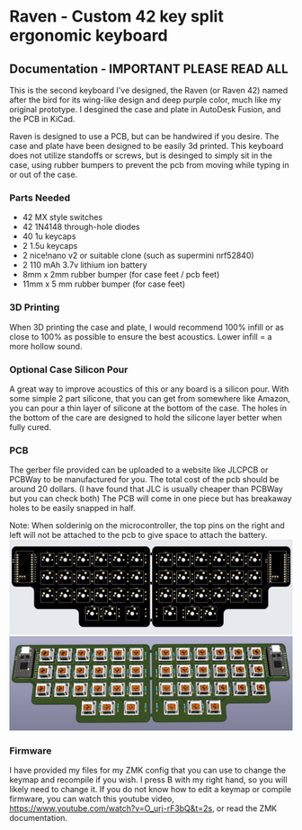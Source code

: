# Raven - Custom 42 key split ergonomic keyboard 
## **Documentation - IMPORTANT PLEASE READ ALL**
This is the second keyboard I've designed, the Raven (or Raven 42) named after the bird for its wing-like design and deep purple color, much like my original prototype. I desgined the case and plate in AutoDesk Fusion, and the PCB in KiCad.

Raven is designed to use a PCB, but can be handwired if you desire. The case and plate have been designed to be easily 3d printed. This keyboard does not utilize standoffs or screws, but is desinged to simply sit in the case, using rubber bumpers to prevent the pcb from moving while typing in or out of the case.

### Parts Needed
- 42 MX style switches
- 42 1N4148 through-hole diodes
- 40 1u keycaps
- 2 1.5u keycaps
- 2 nice!nano v2 or suitable clone (such as supermini nrf52840)
- 2 110 mAh 3.7v lithium ion battery
- 8mm x 2mm rubber bumper (for case feet / pcb feet)
- 11mm x 5 mm rubber bumper (for case feet)

### 3D Printing 
When 3D printing the case and plate, I would recommend 100% infill or as close to 100% as possible to ensure the best acoustics. Lower infill = a more hollow sound.

### Optional Case Silicon Pour
A great way to improve acoustics of this or any board is a silicon pour. With some simple 2 part silicone, that you can get from somewhere like Amazon, you can pour a thin layer of silicone at the bottom of the case. The holes in the bottom of the care are designed to hold the silicone layer better when fully cured.

### PCB
The gerber file provided can be uploaded to a website like JLCPCB or PCBWay to be manufactured for you. The total cost of the pcb should be around 20 dollars. (I have found that JLC is usually cheaper than PCBWay but you can check both) The PCB will come in one piece but has breakaway holes to be easily snapped in half.

Note: When solderinig on the microcontroller, the top pins on the right and left will not be attached to the pcb to give space to attach the battery.
![top pcb](./raven_images/raven_pcb.jpeg)
![top pcb_with_components](./raven_images/raven_pcb_with_components.jpeg)
### Firmware
I have provided my files for my ZMK config that you can use to change the keymap and recompile if you wish. I press B with my right hand, so you will likely need to change it. If you do not know how to edit a keymap or compile firmware, you can watch this youtube video, https://www.youtube.com/watch?v=O_urj-rF3bQ&t=2s, or read the ZMK documentation.
